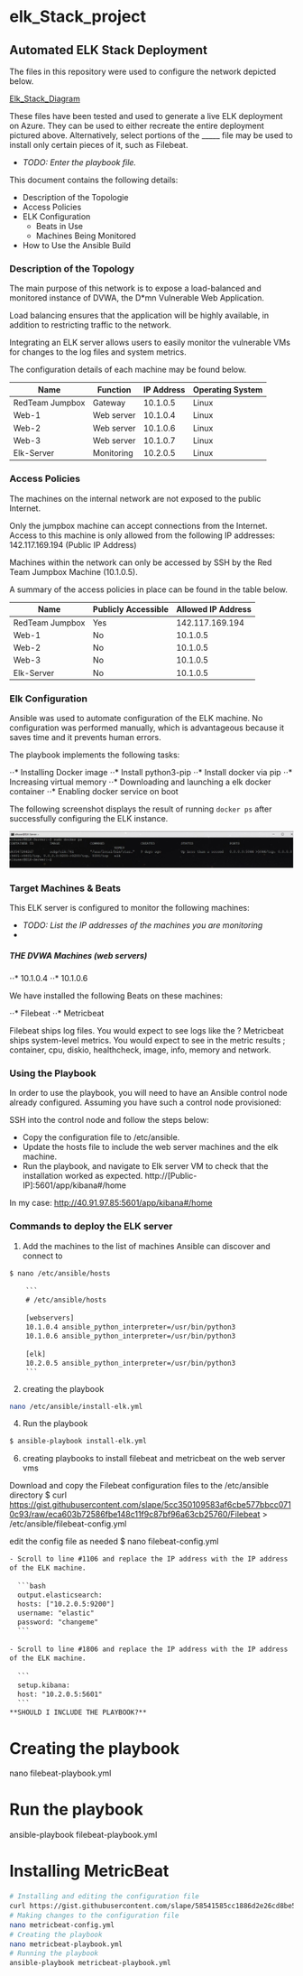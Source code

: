 # elk_Stack_project

## Automated ELK Stack Deployment

The files in this repository were used to configure the network depicted below.

[Elk_Stack_Diagram](https://github.com/SZD08/elk_Stack_project/blob/main/Diagrams/Elk-STACK-diagram.JPG)

These files have been tested and used to generate a live ELK deployment on Azure. They can be used to either recreate the entire deployment pictured above. Alternatively, select portions of the _____ file may be used to install only certain pieces of it, such as Filebeat.

  - _TODO: Enter the playbook file._

This document contains the following details:
- Description of the Topologie
- Access Policies
- ELK Configuration
  - Beats in Use
  - Machines Being Monitored
- How to Use the Ansible Build


### Description of the Topology

The main purpose of this network is to expose a load-balanced and monitored instance of DVWA, the D*mn Vulnerable Web Application.

Load balancing ensures that the application will be highly available, in addition to restricting traffic to the network.

Integrating an ELK server allows users to easily monitor the vulnerable VMs for changes to the log files and system metrics.

The configuration details of each machine may be found below.

| Name            | Function          | IP Address | Operating System |
|-----------------|-------------------|------------|------------------|
| RedTeam Jumpbox | Gateway           | 10.1.0.5   | Linux            |
| Web-1           | Web server        | 10.1.0.4   | Linux            |
| Web-2           | Web server        | 10.1.0.6   | Linux            |
| Web-3           | Web server        | 10.1.0.7   | Linux            |
| Elk-Server      | Monitoring        | 10.2.0.5   | Linux            |

### Access Policies

The machines on the internal network are not exposed to the public Internet. 

Only the jumpbox machine can accept connections from the Internet. Access to this machine is only allowed from the following IP addresses: 142.117.169.194 (Public IP Address)

Machines within the network can only be accessed by SSH by the Red Team Jumpbox Machine (10.1.0.5).

A summary of the access policies in place can be found in the table below.

| Name            | Publicly Accessible | Allowed IP Address |
|-----------------|---------------------|--------------------|
| RedTeam Jumpbox | Yes                 | 142.117.169.194    |
| Web-1           | No                  | 10.1.0.5           |
| Web-2           | No                  | 10.1.0.5           |
| Web-3           | No                  | 10.1.0.5           |
| Elk-Server      | No                  | 10.1.0.5           |

### Elk Configuration

Ansible was used to automate configuration of the ELK machine. No configuration was performed manually, which is advantageous because it saves time and it prevents human errors.

The playbook implements the following tasks:

⋅⋅* Installing Docker image
⋅⋅* Install python3-pip
⋅⋅* Install docker via pip
⋅⋅* Increasing virtual memory 
⋅⋅* Downloading and launching a elk docker container 
⋅⋅* Enabling docker service on boot

The following screenshot displays the result of running `docker ps` after successfully configuring the ELK instance.

![Docker_PS_Output](https://github.com/SZD08/elk_Stack_project/blob/main/Images/docker_ps_output.JPG)

### Target Machines & Beats
This ELK server is configured to monitor the following machines:
- _TODO: List the IP addresses of the machines you are monitoring_
- 
##### THE DVWA Machines (web servers)
⋅⋅* 10.1.0.4
⋅⋅* 10.1.0.6


We have installed the following Beats on these machines:

⋅⋅* Filebeat 
⋅⋅* Metricbeat

Filebeat ships log files. You would expect to see logs like the ?
Metricbeat ships system-level metrics. You would expect to see in the metric results ; container, cpu, diskio, healthcheck, image, info, memory and network.

### Using the Playbook
In order to use the playbook, you will need to have an Ansible control node already configured. Assuming you have such a control node provisioned: 

SSH into the control node and follow the steps below:

- Copy the configuration file to /etc/ansible.
- Update the hosts file to include the web server machines and the elk machine.
- Run the playbook, and navigate to Elk server VM to check that the installation worked as expected.
http://[Public-IP]:5601/app/kibana#/home

In my case:
http://40.91.97.85:5601/app/kibana#/home

### Commands to deploy the ELK server

1. Add the machines to the list of machines Ansible can discover and connect to 
```bash
$ nano /etc/ansible/hosts
```
		```
		# /etc/ansible/hosts

		[webservers]
		10.1.0.4 ansible_python_interpreter=/usr/bin/python3
		10.1.0.6 ansible_python_interpreter=/usr/bin/python3

		[elk]
		10.2.0.5 ansible_python_interpreter=/usr/bin/python3
		```

2. creating the playbook 
```bash
nano /etc/ansible/install-elk.yml
```
4. Run the playbook 
```bash 
$ ansible-playbook install-elk.yml
```
6. creating playbooks to install filebeat and metricbeat on the web server vms

Download and copy the Filebeat configuration files to the /etc/ansible directory
$ curl https://gist.githubusercontent.com/slape/5cc350109583af6cbe577bbcc0710c93/raw/eca603b72586fbe148c11f9c87bf96a63cb25760/Filebeat > /etc/ansible/filebeat-config.yml

edit the config file as needed $ nano filebeat-config.yml

    - Scroll to line #1106 and replace the IP address with the IP address of the ELK machine.

      ```bash
      output.elasticsearch:
      hosts: ["10.2.0.5:9200"]
      username: "elastic"
      password: "changeme"
      ```

    - Scroll to line #1806 and replace the IP address with the IP address of the ELK machine.

      ```   
      setup.kibana:
      host: "10.2.0.5:5601"
      ```
    **SHOULD I INCLUDE THE PLAYBOOK?**

# Creating the playbook
nano filebeat-playbook.yml
# Run the playbook 
ansible-playbook filebeat-playbook.yml

# Installing MetricBeat

```bash 
# Installing and editing the configuration file
curl https://gist.githubusercontent.com/slape/58541585cc1886d2e26cd8be557ce04c/raw/0ce2c7e744c54513616966affb5e9d96f5e12f73/metricbeat > metricbeat-config.yml
# Making changes to the configuration file
nano metricbeat-config.yml
# Creating the playbook 
nano metricbeat-playbook.yml
# Running the playbook
ansible-playbook metricbeat-playbook.yml
```
